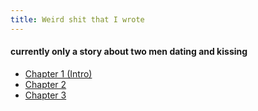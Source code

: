 ```yaml
---
title: Weird shit that I wrote
---
```


#### currently only a story about two men dating and kissing
- [Chapter 1 (Intro)](001_intro)
- [Chapter 2](002)
- [Chapter 3](003)

